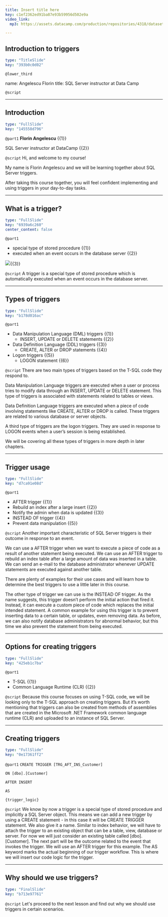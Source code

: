 ```yaml
---
title: Insert title here
key: c1ef2362ed91ba87e93b59956d502e9a
video_link:
  mp3: https://assets.datacamp.com/production/repositories/4318/datasets/b90bf47b58b2e5af85618dcbbe74f4911e946b9a/Audio.mp3

---
```

## Introduction to triggers

```yaml
type: "TitleSlide"
key: "393b0c0d02"
```

`@lower_third`

name: Angelescu Florin
title: SQL Server instructor at Data Camp


`@script`



---
## Introduction

```yaml
type: "FullSlide"
key: "145558d796"
```

`@part1`
**Florin Angelescu** {{1}}

SQL Server instructor at DataCamp {{2}}


`@script`
Hi, and welcome to my course!

My name is Florin Angelescu and we will be learning together about SQL Server triggers.

After taking this course together, you will feel confident implementing and using triggers in your day-to-day tasks.


---
## What is a trigger?

```yaml
type: "FullSlide"
key: "6939a6c260"
center_content: false
```

`@part1`
- special type of stored procedure {{1}}
- executed when an event occurs in the database server {{2}}

![](https://assets.datacamp.com/production/repositories/4318/datasets/43c9cd0417c458ac6010f1ccc221ef7d7edb0a46/datacamp_trigger_explanation.png){{3}}


`@script`
A trigger is a special type of stored procedure which is automatically executed when an event occurs in the database server.


---
## Types of triggers

```yaml
type: "FullSlide"
key: "b178d016ac"
```

`@part1`
- Data Manipulation Language (DML) triggers {{1}}
   - INSERT, UPDATE or DELETE statements {{2}}
- Data Definition Language (DDL) triggers {{3}}
   - CREATE, ALTER or DROP statements {{4}}
- Logon triggers {{5}}
   - LOGON statement {{6}}


`@script`
There are two main types of triggers based on the T-SQL code they respond to.

Data Manipulation Language triggers are executed when a user or process tries to modify data through an INSERT, UPDATE or DELETE statement.
This type of triggers is associated with statements related to tables or views.

Data Definition Language triggers are executed when a piece of code involving statements like CREATE, ALTER or DROP is called.
These triggers are related to various database or server objects.

A third type of triggers are the logon triggers. They are used in response to LOGON events when a user’s session is being established.

We will be covering all these types of triggers in more depth in later chapters.


---
## Trigger usage

```yaml
type: "FullSlide"
key: "d7ca91e08d"
```

`@part1`
- AFTER trigger {{1}}
 - Rebuild an index after a large insert {{2}}
 - Notify the admin when data is updated {{3}}
- INSTEAD OF trigger {{4}}
 - Prevent data manipulation {{5}}


`@script`
Another important characteristic of SQL Server triggers is their outcome in response to an event.

We can use a AFTER trigger when we want to execute a piece of code as a result of another statement being executed.
We can use an AFTER trigger to rebuild an index table after a large amount of data was inserted in a table.
We can send an e-mail to the database administrator whenever UPDATE statements are executed against another table.

There are plenty of examples for their use cases and will learn how to determine the best triggers to use a little later in this course.

The other type of trigger we can use is the INSTEAD OF trigger. As the name suggests, this trigger doesn’t perform the initial action that fired it. Instead, it can execute a custom piece of code which replaces the initial intended statement.
A common example for using this trigger is to prevent inserting data to a certain table, or updates, even removing data.
As before, we can also notify database administrators for abnormal behavior, but this time we also prevent the statement from being executed.


---
## Options for creating triggers

```yaml
type: "FullSlide"
key: "425eb1c7ba"
```

`@part1`
- T-SQL {{1}}
- Common Language Runtime (CLR) {{2}}


`@script`
Because this course focuses on using T-SQL code, we will be looking only to the T-SQL approach on creating triggers.
But it’s worth mentioning that triggers can also be created from methods of assemblies that are created in the Microsoft .NET Framework common language runtime (CLR) and uploaded to an instance of SQL Server.


---
## Creating triggers

```yaml
type: "FullSlide"
key: "0e17361ff2"
```

`@part1`
`CREATE TRIGGER [TRG_AFT_INS_Customer]`

`ON [dbo].[Customer]`

`AFTER INSERT`

`AS`

`{trigger_logic}`


`@script`
We know by now a trigger is a special type of stored procedure and implicitly a SQL Server object.
This means we can add a new trigger by using a CREATE statement - in this case it will be CREATE TRIGGER statement. We also give it a name.
Similar to index behavior, we will have to attach the trigger to an existing object that can be a table, view, database or server.
For now we will just consider an existing table called [dbo].[Customer].
The next part will be the outcome related to the event that invokes the trigger. We will use an AFTER trigger for this example.
The AS keyword marks the actual beginning of our trigger workflow. This is where we will insert our code logic for the trigger.


---
## Why should we use triggers?

```yaml
type: "FinalSlide"
key: "b713e97761"
```

`@script`
Let's proceed to the next lesson and find out why we should use triggers in certain scenarios.

